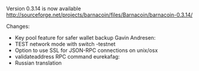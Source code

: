 Version 0.3.14 is now available
http://sourceforge.net/projects/barnacoin/files/Barnacoin/barnacoin-0.3.14/

Changes:
* Key pool feature for safer wallet backup
Gavin Andresen:
* TEST network mode with switch -testnet
* Option to use SSL for JSON-RPC connections on unix/osx
* validateaddress RPC command
eurekafag:
* Russian translation
